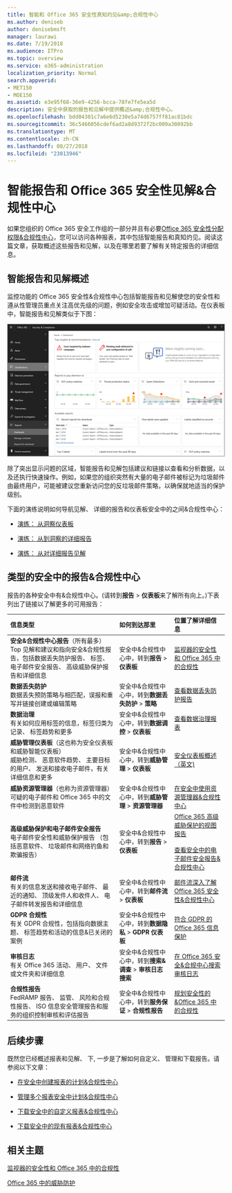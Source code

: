 ```yaml
---
title: 智能和 Office 365 安全性真知灼见&amp;合规性中心
ms.author: deniseb
author: denisebmsft
manager: laurawi
ms.date: 7/19/2018
ms.audience: ITPro
ms.topic: overview
ms.service: o365-administration
localization_priority: Normal
search.appverid:
- MET150
- MOE150
ms.assetid: e3e95f68-36e9-4256-bcca-78fe7fe5ea5d
description: 安全中获取的报告和见解中提供概述&amp;合规性中心。
ms.openlocfilehash: bdd04301c7a6e6d5230e5a74d6757ff81ac81bdc
ms.sourcegitcommit: 36c5466056cdef6ad2a8d9372f2bc009a30892bb
ms.translationtype: MT
ms.contentlocale: zh-CN
ms.lasthandoff: 08/27/2018
ms.locfileid: "23013946"
---
```

# <a name="smart-reports-and-insights-in-the-office-365-security-amp-compliance-center"></a>智能报告和 Office 365 安全性见解&amp;合规性中心

如果您组织的 Office 365 安全工作组的一部分并且有必要[Office 365 安全性分配权限&amp;合规性中心](permissions-in-the-security-and-compliance-center.md)，您可以访问各种报表，其中包括智能报告和真知灼见。阅读这篇文章，获取概述这些报告和见解，以及在哪里若要了解有关特定报告的详细信息。
      
## <a name="smart-reports-and-insights-overview"></a>智能报告和见解概述

监控功能的 Office 365 安全性&amp;合规性中心包括智能报告和见解使您的安全性和遵从性管理员重点关注高优先级的问题，例如安全攻击或增加可疑活动。在仪表板中，智能报告和见解类似于下图：
  
![安全中&amp;合规性中心中，选择报告\>仪表板](media/2a668c3d-3fa3-4e37-8149-46989b33ae8c.png)
  
除了突出显示问题的区域，智能报告和见解包括建议和链接以查看和分析数据，以及还执行快速操作。例如，如果您的组织突然有大量的电子邮件被标记为垃圾邮件由最终用户，可能被建议您重新访问您的反垃圾邮件策略，以确保就地适当的保护级别。
  
下面的演练说明如何导航见解、 详细的报告和仪表板安全中的之间&amp;合规性中心：
  
- [演练： 从洞察仪表板](from-a-dashboard-to-an-insight.md)
    
- [演练： 从到洞察的详细报告](from-a-detailed-report-to-an-insight.md)
    
- [演练： 从对详细报告见解](from-an-insight-to-a-detailed-report.md)
    
## <a name="types-of-reports-in-the-security-amp-compliance-center"></a>类型的安全中的报告&amp;合规性中心

报告的各种安全中有&amp;合规性中心。(请转到**报告** \> **仪表板**来了解所有向上。)下表列出了链接以了解更多的可用报告： 
  
|**信息类型**|**如何到达那里**|**位置了解详细信息**|
|:-----|:-----|:-----|
|**安全&amp;合规性中心报告**（所有最多）  <br/> Top 见解和建议和指向安全&amp;合规性报告，包括数据丢失防护报告、 标签、 电子邮件安全报告、 高级威胁保护报告和详细信息  <br/> |安全中&amp;合规性中心中，转到**报告** \> **仪表板** <br/> |[监视器的安全性和 Office 365 中的合规性](monitor-security-and-compliance.md) <br/> |
|**数据丢失防护** <br/> 数据丢失预防策略与相匹配，误报和重写并链接创建或编辑策略  <br/> |安全中&amp;合规性中心中，转到**数据丢失防护** \> **策略** <br/> |[查看数据丢失防护报告](view-the-dlp-reports.md) <br/> |
|**数据治理** <br/> 有关如何应用标签的信息，标签归类为记录、 标签趋势和更多  <br/> |安全中&amp;合规性中心中，转到**数据调控** \> **仪表板** <br/> |[查看数据治理报表](view-the-data-governance-reports.md) <br/> |
|**威胁管理仪表板**（这也称为安全仪表板和威胁智能仪表板）  <br/> 威胁检测、 恶意软件趋势、 主要目标的用户、 发送和接收电子邮件，有关详细信息和更多  <br/> |安全中&amp;合规性中心中，转到**威胁管理** \> **仪表板** <br/> |[安全仪表板概述 （英文)](security-dashboard.md) <br/> |
|**威胁资源管理器**（也称为资源管理器）  <br/> 可疑的电子邮件和 Office 365 中的文件中检测到恶意软件  <br/> |安全中&amp;合规性中心中，转到**威胁管理** \> **资源管理器** <br/> |[在安全中使用资源管理器&amp;合规性中心](use-explorer-in-security-and-compliance.md) <br/> |
|**高级威胁保护和电子邮件安全报告** <br/> 电子邮件安全性和威胁保护报告 （包括恶意软件、 垃圾邮件和网络钓鱼和欺骗报告）  <br/> |安全中&amp;合规性中心中，转到**报告** \> **仪表板** <br/> |[Office 365 高级威胁保护的视图报告](view-reports-for-atp.md) <br/><br/> [查看安全中的电子邮件安全报告&amp;合规性中心](view-email-security-reports.md) <br/> |
|**邮件流** <br/> 有关的信息发送和接收电子邮件、 最近的通知、 顶级发件人和收件人、 电子邮件转发报告和详细信息  <br/> |安全中&amp;合规性中心中，转到**邮件流** \> **仪表板** <br/> |[邮件流深入了解 Office 365 安全性&amp;合规性中心](https://support.office.com/article/beb6acaa-6016-4d54-ba7e-3d6d035e2b46.aspx) <br/> |
|**GDPR 合规性** <br/> 有关 GDPR 合规性，包括指向数据主题、 标签趋势和活动的信息&amp;已关闭的案例  <br/> |安全中&amp;合规性中心中，转到**数据隐私** \> **GDPR 仪表板** <br/> |[符合 GDPR 的 Office 365 信息保护](https://docs.microsoft.com/office365/enterprise/office-365-information-protection-for-gdpr) <br/> |
|**审核日志** <br/> 有关 Office 365 活动、 用户、 文件或文件夹和详细信息  <br/> |安全中&amp;合规性中心中，转到**搜索&amp;调查** \> **审核日志搜索** <br/> |[在 Office 365 安全&amp;合规中心搜索审核日志](search-the-audit-log-in-security-and-compliance.md) <br/> |
|**合规性报告** <br/> FedRAMP 报告、 监管、 风险和合规性报告、 ISO 信息安全管理报告和服务的组织控制审核和评估报告  <br/> |安全中&amp;合规性中心中，转到**服务保证** \> **合规性报告** <br/> |[规划安全性的&amp;Office 365 中的合规性](plan-for-security-and-compliance.md) <br/> |
  
## <a name="next-steps"></a>后续步骤

既然您已经概述报表和见解、 下, 一步是了解如何自定义、 管理和下载报告。请参阅以下文章：
  
- [在安全中创建报表的计划&amp;合规性中心](create-a-schedule-for-a-report.md)
    
- [管理多个报表安全中计划&amp;合规性中心](manage-schedules-for-multiple-reports.md)
    
- [下载安全中的自定义报表&amp;合规性中心](set-up-and-download-a-custom-report.md)
    
- [下载安全中的现有报表&amp;合规性中心](download-existing-reports.md)
    
## <a name="related-topics"></a>相关主题

[监视器的安全性和 Office 365 中的合规性](monitor-security-and-compliance.md)
  
[Office 365 中的威胁防护](protect-against-threats.md)
  


